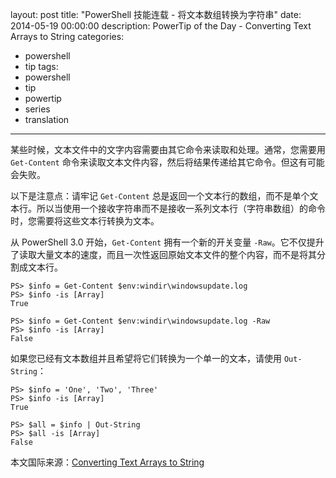 ﻿layout: post
title: "PowerShell 技能连载 - 将文本数组转换为字符串"
date: 2014-05-19 00:00:00
description: PowerTip of the Day - Converting Text Arrays to String
categories:
- powershell
- tip
tags:
- powershell
- tip
- powertip
- series
- translation
---
某些时候，文本文件中的文字内容需要由其它命令来读取和处理。通常，您需要用 `Get-Content` 命令来读取文本文件内容，然后将结果传递给其它命令。但这有可能会失败。

以下是注意点：请牢记 `Get-Content` 总是返回一个文本行的数组，而不是单个文本行。所以当使用一个接收字符串而不是接收一系列文本行（字符串数组）的命令时，您需要将这些文本行转换为文本。 

从 PowerShell 3.0 开始，`Get-Content` 拥有一个新的开关变量 `-Raw`。它不仅提升了读取大量文本的速度，而且一次性返回原始文本文件的整个内容，而不是将其分割成文本行。

    PS> $info = Get-Content $env:windir\windowsupdate.log
    PS> $info -is [Array]
    True
    
    PS> $info = Get-Content $env:windir\windowsupdate.log -Raw
    PS> $info -is [Array] 
    False

如果您已经有文本数组并且希望将它们转换为一个单一的文本，请使用 `Out-String`：

    PS> $info = 'One', 'Two', 'Three'
    PS> $info -is [Array]
    True
    
    PS> $all = $info | Out-String
    PS> $all -is [Array]
    False 
    
<!--more-->
本文国际来源：[Converting Text Arrays to String](http://community.idera.com/powershell/powertips/b/tips/posts/converting-text-arrays-to-string)
